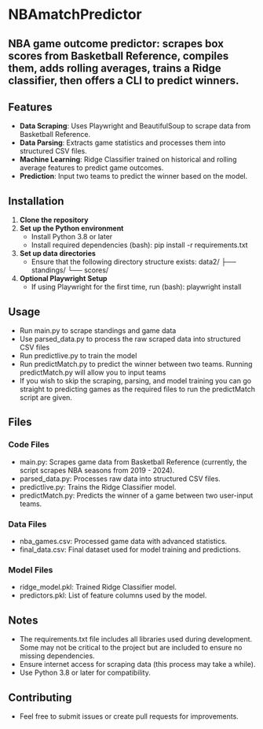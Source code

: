 # NBAmatchPredictor

## NBA game outcome predictor: scrapes box scores from Basketball Reference, compiles them, adds rolling averages, trains a Ridge classifier, then offers a CLI to predict winners. 

## Features
- **Data Scraping**: Uses Playwright and BeautifulSoup to scrape data from Basketball Reference.
- **Data Parsing**: Extracts game statistics and processes them into structured CSV files.
- **Machine Learning**: Ridge Classifier trained on historical and rolling average features to predict game outcomes.
- **Prediction**: Input two teams to predict the winner based on the model.

## Installation
1. **Clone the repository**
3. **Set up the Python environment**
   - Install Python 3.8 or later
   - Install required dependencies (bash): pip install -r requirements.txt
4. **Set up data directories**
   - Ensure that the following directory structure exists:
     data2/
     ├── standings/
     └── scores/
5. **Optional Playwright Setup**
   - If using Playwright for the first time, run (bash): playwright install

## Usage
- Run main.py to scrape standings and game data 
- Use parsed_data.py to process the raw scraped data into structured CSV files
- Run predictlive.py to train the model
- Run predictMatch.py to predict the winner between two teams. Running predictMatch.py will allow you to input teams
- If you wish to skip the scraping, parsing, and model training you can go straight to predicting games as the required files to run the predictMatch script are given. 

## Files

### Code Files
- main.py: Scrapes game data from Basketball Reference (currently, the script scrapes NBA seasons from 2019 - 2024).
- parsed_data.py: Processes raw data into structured CSV files.
- predictlive.py: Trains the Ridge Classifier model.
- predictMatch.py: Predicts the winner of a game between two user-input teams.
  
### Data Files
- nba_games.csv: Processed game data with advanced statistics.
- final_data.csv: Final dataset used for model training and predictions.

### Model Files
- ridge_model.pkl: Trained Ridge Classifier model.
- predictors.pkl: List of feature columns used by the model.

## Notes
- The requirements.txt file includes all libraries used during development. Some may not be critical to the project but are included to ensure no missing dependencies.
- Ensure internet access for scraping data (this process may take a while).
- Use Python 3.8 or later for compatibility.

## Contributing
- Feel free to submit issues or create pull requests for improvements.
